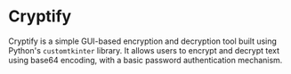# Cryptify
Cryptify is a simple GUI-based encryption and decryption tool built using Python's `customtkinter` library. It allows users to encrypt and decrypt text using base64 encoding, with a basic password authentication mechanism.
